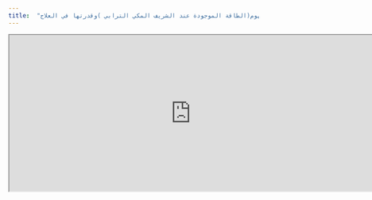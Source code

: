 ```yaml
---
title:  "مفهوم(الطاقة الموجودة عند الشريف المكي الترابي )وقدرتها في العلاج"
---
```


<iframe width="730" height="315"
src="https://www.youtube.com/embed/JZGD4webwxs">
</iframe>
